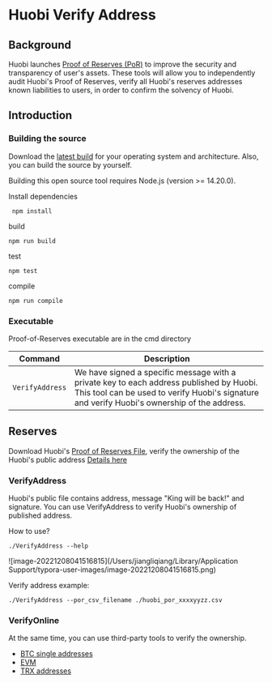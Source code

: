 # Huobi Verify Address

## Background

Huobi launches [Proof of Reserves (PoR)]() to improve the security and transparency of user's assets. These tools will allow
you to independently audit Huobi's Proof of Reserves, verify all Huobi's reserves addresses known liabilities to
users, in order to confirm the solvency of Huobi.

## Introduction

### Building the source

Download the [latest build](https://github.com/okex/proof-of-reserves/releases/latest) for your operating system and architecture. Also, you can build the source by yourself.

Building this open source tool requires Node.js (version >= 14.20.0).

Install dependencies
```shell
 npm install 
```

build
```shell
npm run build
```

test
```shell
npm test
```

compile
```shell
npm run compile
```

### Executable

Proof-of-Reserves executable are in the cmd directory

|    Command    | Description                                                                                                                                                                     |
| :-----------: |---------------------------------------------------------------------------------------------------------------------------------------------------------------------------------|
|   `VerifyAddress`    | We have signed a specific message with a private key to each address published by Huobi. This tool can be used to verify Huobi's signature and verify Huobi's ownership of the address. |

## Reserves

Download Huobi's [Proof of Reserves File](), verify the ownership of the Huobi's public address [Details here]()

### VerifyAddress

Huobi's public file contains address, message "King will be back!" and signature. You can use VerifyAddress to verify
Huobi's ownership of published address.

How to use?

```shell
./VerifyAddress --help
```
![image-20221208041516815](/Users/jiangliqiang/Library/Application Support/typora-user-images/image-20221208041516815.png)

Verify address example:
```shell
./VerifyAddress --por_csv_filename ./huobi_por_xxxxyyzz.csv
```

### VerifyOnline

At the same time, you can use third-party tools to verify the ownership.
- [BTC single addresses](https://www.bitcoin.com/tools/verify-message/)
- [EVM](https://etherscan.io/verifiedsignatures)
- [TRX addresses](https://tronscan.org/#/tools/verify-sign)
